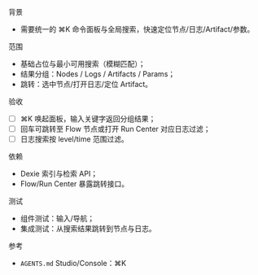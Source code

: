 背景
- 需要统一的 ⌘K 命令面板与全局搜索，快速定位节点/日志/Artifact/参数。

范围
- 基础占位与最小可用搜索（模糊匹配）；
- 结果分组：Nodes / Logs / Artifacts / Params；
- 跳转：选中节点/打开日志/定位 Artifact。

验收
- [ ] ⌘K 唤起面板，输入关键字返回分组结果；
- [ ] 回车可跳转至 Flow 节点或打开 Run Center 对应日志过滤；
- [ ] 日志搜索按 level/time 范围过滤。

依赖
- Dexie 索引与检索 API；
- Flow/Run Center 暴露跳转接口。

测试
- 组件测试：输入/导航；
- 集成测试：从搜索结果跳转到节点与日志。

参考
- `AGENTS.md` Studio/Console：⌘K

